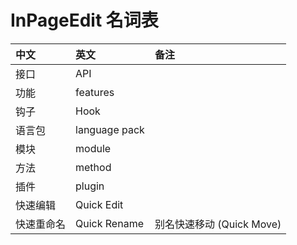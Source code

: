 # InPageEdit 名词表

| 中文       | 英文          | 备注                      |
| :--------- | :------------ | :------------------------ |
| 接口       | API           |                           |
| 功能       | features      |                           |
| 钩子       | Hook          |                           |
| 语言包     | language pack |                           |
| 模块       | module        |                           |
| 方法       | method        |                           |
| 插件       | plugin        |                           |
| 快速编辑   | Quick Edit    |                           |
| 快速重命名 | Quick Rename  | 别名快速移动 (Quick Move) |
